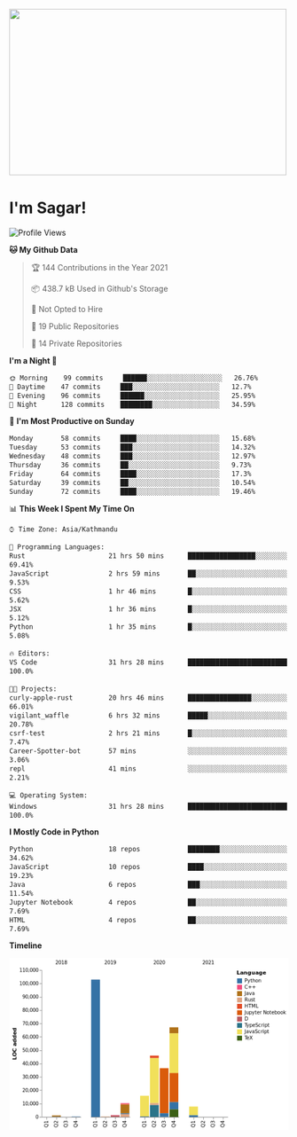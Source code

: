 
<img src="https://media.giphy.com/media/3ornk57KwDXf81rjWM/giphy.gif" width="500" height="300" frameBorder="0" class="giphy-embed" allowFullScreen></img>

#   I'm Sagar!

<!--START_SECTION:waka-->
![Profile Views](http://img.shields.io/badge/Profile%20Views-3-blue)

**🐱 My Github Data** 

> 🏆 144 Contributions in the Year 2021
 > 
> 📦 438.7 kB Used in Github's Storage 
 > 
> 🚫 Not Opted to Hire
 > 
> 📜 19 Public Repositories 
 > 
> 🔑 14 Private Repositories  
 > 
**I'm a Night 🦉** 

```text
🌞 Morning    99 commits     ██████░░░░░░░░░░░░░░░░░░░   26.76% 
🌆 Daytime    47 commits     ███░░░░░░░░░░░░░░░░░░░░░░   12.7% 
🌃 Evening    96 commits     ██████░░░░░░░░░░░░░░░░░░░   25.95% 
🌙 Night      128 commits    ████████░░░░░░░░░░░░░░░░░   34.59%

```
📅 **I'm Most Productive on Sunday** 

```text
Monday       58 commits     ████░░░░░░░░░░░░░░░░░░░░░   15.68% 
Tuesday      53 commits     ███░░░░░░░░░░░░░░░░░░░░░░   14.32% 
Wednesday    48 commits     ███░░░░░░░░░░░░░░░░░░░░░░   12.97% 
Thursday     36 commits     ██░░░░░░░░░░░░░░░░░░░░░░░   9.73% 
Friday       64 commits     ████░░░░░░░░░░░░░░░░░░░░░   17.3% 
Saturday     39 commits     ██░░░░░░░░░░░░░░░░░░░░░░░   10.54% 
Sunday       72 commits     ████░░░░░░░░░░░░░░░░░░░░░   19.46%

```


📊 **This Week I Spent My Time On** 

```text
⌚︎ Time Zone: Asia/Kathmandu

💬 Programming Languages: 
Rust                     21 hrs 50 mins      █████████████████░░░░░░░░   69.41% 
JavaScript               2 hrs 59 mins       ██░░░░░░░░░░░░░░░░░░░░░░░   9.53% 
CSS                      1 hr 46 mins        █░░░░░░░░░░░░░░░░░░░░░░░░   5.62% 
JSX                      1 hr 36 mins        █░░░░░░░░░░░░░░░░░░░░░░░░   5.12% 
Python                   1 hr 35 mins        █░░░░░░░░░░░░░░░░░░░░░░░░   5.08%

🔥 Editors: 
VS Code                  31 hrs 28 mins      █████████████████████████   100.0%

🐱‍💻 Projects: 
curly-apple-rust         20 hrs 46 mins      ████████████████░░░░░░░░░   66.01% 
vigilant_waffle          6 hrs 32 mins       █████░░░░░░░░░░░░░░░░░░░░   20.78% 
csrf-test                2 hrs 21 mins       █░░░░░░░░░░░░░░░░░░░░░░░░   7.47% 
Career-Spotter-bot       57 mins             ░░░░░░░░░░░░░░░░░░░░░░░░░   3.06% 
repl                     41 mins             ░░░░░░░░░░░░░░░░░░░░░░░░░   2.21%

💻 Operating System: 
Windows                  31 hrs 28 mins      █████████████████████████   100.0%

```

**I Mostly Code in Python** 

```text
Python                   18 repos            ████████░░░░░░░░░░░░░░░░░   34.62% 
JavaScript               10 repos            ████░░░░░░░░░░░░░░░░░░░░░   19.23% 
Java                     6 repos             ███░░░░░░░░░░░░░░░░░░░░░░   11.54% 
Jupyter Notebook         4 repos             ██░░░░░░░░░░░░░░░░░░░░░░░   7.69% 
HTML                     4 repos             ██░░░░░░░░░░░░░░░░░░░░░░░   7.69%

```


**Timeline**

![Chart not found](https://raw.githubusercontent.com/sgr2848/sgr2848/master/charts/bar_graph.png) 


<!--END_SECTION:waka-->
